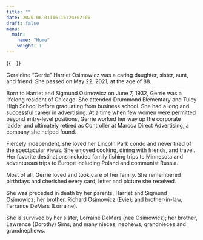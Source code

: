```yaml
---
title: ""
date: 2020-06-01T16:16:24+02:00
draft: false
menu:
  main:
    name: "Home"
    weight: 1
---
```


{{<image float="right" width="14em" frame="true" caption="" src="img/gerrie2.jpg" >}}

Geraldine “Gerrie” Harriet Osimowicz was a caring daughter, sister, aunt, and friend. She passed on May 22, 2021, at the age of 88.

Born to Harriet and Sigmund Osimowicz on June 7, 1932, Gerrie was a lifelong resident of Chicago. 
She attended Drummond Elementary and Tuley High School before graduating from business school. 
She had a long and successful career in advertising. 
At a time when few women were permitted beyond entry-level positions, 
Gerrie worked her way up the corporate ladder and ultimately retired as 
Controller at Marcoa Direct Advertising, a company she helped found.

Fiercely independent, she loved her Lincoln Park condo and never tired of the 
spectacular views. She enjoyed cooking, dining with friends, and travel. Her 
favorite destinations included family fishing trips to Minnesota and 
adventurous trips to Europe including Poland and communist Russia.

Most of all, Gerrie loved and took care of her family. She remembered birthdays 
and cherished every card, letter and picture she received.

She was preceded in death by her parents, Harriet and Sigmund Osimowicz; her brother, 
Richard Osimowicz (Evie); and brother-in-law, Terrance DeMars (Lorraine).

She is survived by her sister, Lorraine DeMars (nee Osimowicz); her brother, 
Lawrence (Dorothy) Sims; and many nieces, nephews, grandnieces and grandnephews.
